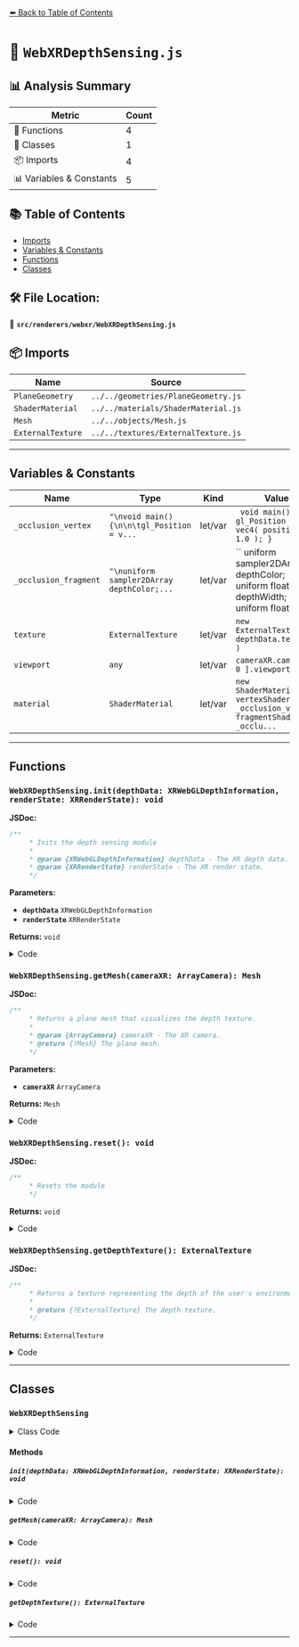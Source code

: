 [⬅️ Back to Table of Contents](../../../index.md)

# 📄 `WebXRDepthSensing.js`

## 📊 Analysis Summary

| Metric | Count |
|--------|-------|
| 🔧 Functions | 4 |
| 🧱 Classes | 1 |
| 📦 Imports | 4 |
| 📊 Variables & Constants | 5 |

## 📚 Table of Contents

- [Imports](#imports)
- [Variables & Constants](#variables-constants)
- [Functions](#functions)
- [Classes](#classes)

## 🛠️ File Location:
📂 **`src/renderers/webxr/WebXRDepthSensing.js`**

## 📦 Imports

| Name | Source |
|------|--------|
| `PlaneGeometry` | `../../geometries/PlaneGeometry.js` |
| `ShaderMaterial` | `../../materials/ShaderMaterial.js` |
| `Mesh` | `../../objects/Mesh.js` |
| `ExternalTexture` | `../../textures/ExternalTexture.js` |


---

## Variables & Constants

| Name | Type | Kind | Value | Exported |
|------|------|------|-------|----------|
| `_occlusion_vertex` | `"\nvoid main() {\n\n\tgl_Position = v...` | let/var | `` void main() { gl_Position = vec4( position, 1.0 ); }`` | ✗ |
| `_occlusion_fragment` | `"\nuniform sampler2DArray depthColor;...` | let/var | `` uniform sampler2DArray depthColor; uniform float depthWidth; uniform float ...` | ✗ |
| `texture` | `ExternalTexture` | let/var | `new ExternalTexture( depthData.texture )` | ✗ |
| `viewport` | `any` | let/var | `cameraXR.cameras[ 0 ].viewport` | ✗ |
| `material` | `ShaderMaterial` | let/var | `new ShaderMaterial( { vertexShader: _occlusion_vertex, fragmentShader: _occlu...` | ✗ |


---

## Functions

### `WebXRDepthSensing.init(depthData: XRWebGLDepthInformation, renderState: XRRenderState): void`

**JSDoc:**
```typescript
/**
	 * Inits the depth sensing module
	 *
	 * @param {XRWebGLDepthInformation} depthData - The XR depth data.
	 * @param {XRRenderState} renderState - The XR render state.
	 */
```

**Parameters:**

- **`depthData`** `XRWebGLDepthInformation`
- **`renderState`** `XRRenderState`

**Returns:** `void`

<details><summary>Code</summary>

```typescript
init( depthData, renderState ) {

		if ( this.texture === null ) {

			const texture = new ExternalTexture( depthData.texture );

			if ( ( depthData.depthNear !== renderState.depthNear ) || ( depthData.depthFar !== renderState.depthFar ) ) {

				this.depthNear = depthData.depthNear;
				this.depthFar = depthData.depthFar;

			}

			this.texture = texture;

		}

	}
```
</details>

### `WebXRDepthSensing.getMesh(cameraXR: ArrayCamera): Mesh`

**JSDoc:**
```typescript
/**
	 * Returns a plane mesh that visualizes the depth texture.
	 *
	 * @param {ArrayCamera} cameraXR - The XR camera.
	 * @return {?Mesh} The plane mesh.
	 */
```

**Parameters:**

- **`cameraXR`** `ArrayCamera`

**Returns:** `Mesh`

<details><summary>Code</summary>

```typescript
getMesh( cameraXR ) {

		if ( this.texture !== null ) {

			if ( this.mesh === null ) {

				const viewport = cameraXR.cameras[ 0 ].viewport;
				const material = new ShaderMaterial( {
					vertexShader: _occlusion_vertex,
					fragmentShader: _occlusion_fragment,
					uniforms: {
						depthColor: { value: this.texture },
						depthWidth: { value: viewport.z },
						depthHeight: { value: viewport.w }
					}
				} );

				this.mesh = new Mesh( new PlaneGeometry( 20, 20 ), material );

			}

		}

		return this.mesh;

	}
```
</details>

### `WebXRDepthSensing.reset(): void`

**JSDoc:**
```typescript
/**
	 * Resets the module
	 */
```

**Returns:** `void`

<details><summary>Code</summary>

```typescript
reset() {

		this.texture = null;
		this.mesh = null;

	}
```
</details>

### `WebXRDepthSensing.getDepthTexture(): ExternalTexture`

**JSDoc:**
```typescript
/**
	 * Returns a texture representing the depth of the user's environment.
	 *
	 * @return {?ExternalTexture} The depth texture.
	 */
```

**Returns:** `ExternalTexture`

<details><summary>Code</summary>

```typescript
getDepthTexture() {

		return this.texture;

	}
```
</details>


---

## Classes

### `WebXRDepthSensing`

<details><summary>Class Code</summary>

```ts
class WebXRDepthSensing {

	/**
	 * Constructs a new depth sensing module.
	 */
	constructor() {

		/**
		 * An opaque texture representing the depth of the user's environment.
		 *
		 * @type {?ExternalTexture}
		 */
		this.texture = null;

		/**
		 * A plane mesh for visualizing the depth texture.
		 *
		 * @type {?Mesh}
		 */
		this.mesh = null;

		/**
		 * The depth near value.
		 *
		 * @type {number}
		 */
		this.depthNear = 0;

		/**
		 * The depth near far.
		 *
		 * @type {number}
		 */
		this.depthFar = 0;

	}

	/**
	 * Inits the depth sensing module
	 *
	 * @param {XRWebGLDepthInformation} depthData - The XR depth data.
	 * @param {XRRenderState} renderState - The XR render state.
	 */
	init( depthData, renderState ) {

		if ( this.texture === null ) {

			const texture = new ExternalTexture( depthData.texture );

			if ( ( depthData.depthNear !== renderState.depthNear ) || ( depthData.depthFar !== renderState.depthFar ) ) {

				this.depthNear = depthData.depthNear;
				this.depthFar = depthData.depthFar;

			}

			this.texture = texture;

		}

	}

	/**
	 * Returns a plane mesh that visualizes the depth texture.
	 *
	 * @param {ArrayCamera} cameraXR - The XR camera.
	 * @return {?Mesh} The plane mesh.
	 */
	getMesh( cameraXR ) {

		if ( this.texture !== null ) {

			if ( this.mesh === null ) {

				const viewport = cameraXR.cameras[ 0 ].viewport;
				const material = new ShaderMaterial( {
					vertexShader: _occlusion_vertex,
					fragmentShader: _occlusion_fragment,
					uniforms: {
						depthColor: { value: this.texture },
						depthWidth: { value: viewport.z },
						depthHeight: { value: viewport.w }
					}
				} );

				this.mesh = new Mesh( new PlaneGeometry( 20, 20 ), material );

			}

		}

		return this.mesh;

	}

	/**
	 * Resets the module
	 */
	reset() {

		this.texture = null;
		this.mesh = null;

	}

	/**
	 * Returns a texture representing the depth of the user's environment.
	 *
	 * @return {?ExternalTexture} The depth texture.
	 */
	getDepthTexture() {

		return this.texture;

	}

}
```
</details>

#### Methods

##### `init(depthData: XRWebGLDepthInformation, renderState: XRRenderState): void`

<details><summary>Code</summary>

```ts
init( depthData, renderState ) {

		if ( this.texture === null ) {

			const texture = new ExternalTexture( depthData.texture );

			if ( ( depthData.depthNear !== renderState.depthNear ) || ( depthData.depthFar !== renderState.depthFar ) ) {

				this.depthNear = depthData.depthNear;
				this.depthFar = depthData.depthFar;

			}

			this.texture = texture;

		}

	}
```
</details>

##### `getMesh(cameraXR: ArrayCamera): Mesh`

<details><summary>Code</summary>

```ts
getMesh( cameraXR ) {

		if ( this.texture !== null ) {

			if ( this.mesh === null ) {

				const viewport = cameraXR.cameras[ 0 ].viewport;
				const material = new ShaderMaterial( {
					vertexShader: _occlusion_vertex,
					fragmentShader: _occlusion_fragment,
					uniforms: {
						depthColor: { value: this.texture },
						depthWidth: { value: viewport.z },
						depthHeight: { value: viewport.w }
					}
				} );

				this.mesh = new Mesh( new PlaneGeometry( 20, 20 ), material );

			}

		}

		return this.mesh;

	}
```
</details>

##### `reset(): void`

<details><summary>Code</summary>

```ts
reset() {

		this.texture = null;
		this.mesh = null;

	}
```
</details>

##### `getDepthTexture(): ExternalTexture`

<details><summary>Code</summary>

```ts
getDepthTexture() {

		return this.texture;

	}
```
</details>


---